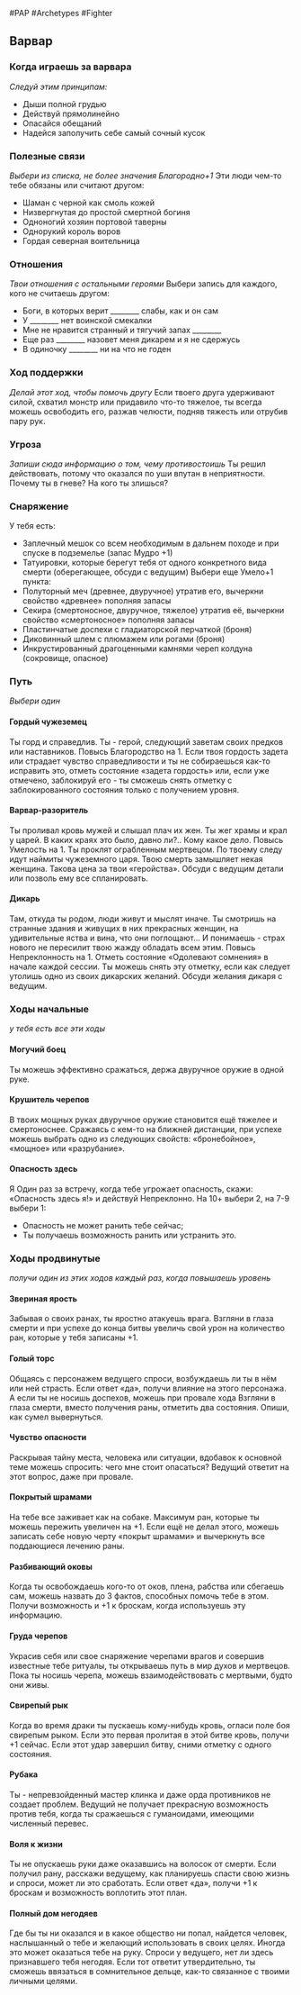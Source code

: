 #PAP  #Archetypes #Fighter 

## Варвар

### Когда играешь за варвара 
*Следуй этим принципам:* 
- Дыши полной грудью 
- Действуй прямолинейно 
- Опасайся обещаний 
- Надейся заполучить себе самый сочный кусок

### Полезные связи
*Выбери из списка, не более значения Благородно+1* 
Эти люди чем-то тебе обязаны или считают другом: 
- Шаман с черной как смоль кожей 
- Низвергнутая до простой смертной богиня 
- Одноногий хозяин портовой таверны 
- Однорукий король воров 
- Гордая северная воительница

### Отношения 
*Твои отношения с остальными героями* 
Выбери запись для каждого, кого не считаешь другом: 
- Боги, в которых верит \_\_\_\_\_\_\_\_ слабы, как и он сам 
- У \_\_\_\_\_\_\_\_ нет воинской смекалки 
- Мне не нравится странный и тягучий запах \_\_\_\_\_\_\_\_ 
- Еще раз \_\_\_\_\_\_\_\_ назовет меня дикарем и я не сдержусь 
- В одиночку \_\_\_\_\_\_\_\_ ни на что не годен

### Ход поддержки 
*Делай этот ход, чтобы помочь другу* 
Если твоего друга удерживают силой, схватил монстр или придавило что-то тяжелое, ты всегда можешь освободить его, разжав челюсти, подняв тяжесть или отрубив пару рук.

### Угроза 
*Запиши сюда информацию о том, чему противостоишь* 
Ты решил действовать, потому что оказался по уши впутан в неприятности. Почему ты в гневе? На кого ты злишься?
### Снаряжение
У тебя есть: 
- Заплечный мешок со всем необходимым в дальнем походе и при спуске в подземелье (запас Мудро +1) 
- Татуировки, которые берегут тебя от одного конкретного вида смерти (оберегающее, обсуди с ведущим) 
Выбери еще Умело+1 пункта: 
- Полуторный меч (древнее, двуручное) утратив его, вычеркни свойство «древнее» пополняя запасы 
- Секира (смертоносное, двуручное, тяжелое) утратив её, вычеркни свойство «смертоносное» пополняя запасы 
- Пластинчатые доспехи с гладиаторской перчаткой (броня) 
- Диковинный шлем с плюмажем или рогами (броня) 
- Инкрустированный драгоценными камнями череп колдуна (сокровище, опасное)

### Путь
*Выбери один*
#### Гордый чужеземец 
Ты горд и справедлив. Ты - герой, следующий заветам своих предков или наставников. Повысь Благородство на 1. Если твоя гордость задета или страдает чувство справедливости и ты не собираешься как-то исправить это, отметь состояние «задета гордость» или, если уже отмечено, заблокируй его - ты сможешь снять отметку с заблокированного состояния только с получением уровня. 
#### Варвар-разоритель 
Ты проливал кровь мужей и слышал плач их жен. Ты жег храмы и крал у царей. В каких краях это было, давно ли?.. Кому какое дело. Повысь Умелость на 1. Ты проклят ограбленным мертвецом. По твоему следу идут наймиты чужеземного царя. Твою смерть замышляет некая женщина. Такова цена за твои «геройства». Обсуди с ведущим детали или позволь ему все спланировать. 
#### Дикарь 
Там, откуда ты родом, люди живут и мыслят иначе. Ты смотришь на странные здания и живущих в них прекрасных женщин, на удивительные яства и вина, что они поглощают... И понимаешь - страх нового не пересилит твою жажду обладать всем этим. Повысь Непреклонность на 1. Отметь состояние «Одолевают сомнения» в начале каждой сессии. Ты можешь снять эту отметку, если как следует утолишь одно из своих дикарских желаний. Обсуди желания дикаря с ведущим.


### Ходы начальные
*у тебя есть все эти ходы*
#### Могучий боец
Ты можешь эффективно сражаться, держа двуручное оружие в одной руке. 

#### Крушитель черепов 
В твоих мощных руках двуручное оружие становится ещё тяжелее и смертоноснее. Сражаясь с кем-то на ближней дистанции, при успехе можешь выбрать одно из следующих свойств: «бронебойное», «мощное» или «разрубание».

#### Опасность здесь 
Я Один раз за встречу, когда тебе угрожает опасность, скажи: «Опасность здесь я!» и действуй Непреклонно. На 10+ выбери 2, на 7-9 выбери 1: 
- Опасность не может ранить тебе сейчас; 
- Ты получаешь возможность ранить или устранить это.

### Ходы продвинутые
*получи один из этих ходов каждый раз, когда повышаешь уровень*
#### Звериная ярость
Забывая о своих ранах, ты яростно атакуешь врага. Взгляни в глаза смерти и при успехе до конца битвы увеличь свой урон на количество ран, которые у тебя записаны +1. 

#### Голый торс 
Общаясь с персонажем ведущего спроси, возбуждаешь ли ты в нём или ней страсть. Если ответ «да», получи влияние на этого персонажа. А если ты не носишь доспехов, можешь при провале хода Взгляни в глаза смерти, вместо получения раны, отметить два состояния. Опиши, как сумел вывернуться. 

#### Чувство опасности 
Раскрывая тайну места, человека или ситуации, вдобавок к основной теме можешь спросить: чего мне стоит опасаться? Ведущий ответит на этот вопрос, даже при провале. 

#### Покрытый шрамами 
На тебе все заживает как на собаке. Максимум ран, которые ты можешь пережить увеличен на +1. Если ещё не делал этого, можешь записать себе новую черту «покрыт шрамами» и вычеркнуть все поддающиеся лечению раны. 

#### Разбивающий оковы 
Когда ты освобождаешь кого-то от оков, плена, рабства или сбегаешь сам, можешь назвать до 3 фактов, способных помочь тебе в этом. Получи возможность и +1 к броскам, когда используешь эту информацию. 

#### Груда черепов 
Украсив себя или свое снаряжение черепами врагов и совершив известные тебе ритуалы, ты открываешь путь в мир духов и мертвецов. Пока ты носишь черепа, можешь взаимодействовать с мертвыми, будто они живы. 

#### Свирепый рык 
Когда во время драки ты пускаешь кому-нибудь кровь, огласи поле боя свирепым рыком. Если это первая пролитая в этой битве кровь, получи +1 сейчас. Если этот удар завершил битву, сними отметку с одного состояния. 

#### Рубака
Ты - непревзойденный мастер клинка и даже орда противников не создает проблем. Ведущий не получает прекрасную возможность против тебя, когда ты сражаешься с гуманоидами, имеющими численный перевес. 

#### Воля к жизни 
Ты не опускаешь руки даже оказавшись на волосок от смерти. Если получил рану, расскажи ведущему, как планируешь спасти свою жизнь и спроси, может ли это сработать. Если ответ «да», получи +1 к броскам и возможность воплотить этот план. 

#### Полный дом негодяев 
Где бы ты ни оказался и в какое общество ни попал, найдется человек, наслышанный о тебе и желающий использовать в своих целях. Иногда это может оказаться тебе на руку. Спроси у ведущего, нет ли здесь признавшего тебя негодяя. Если тот ответит утвердительно, ты сможешь ввязаться в сомнительное дельце, как-то связанное с твоими личными целями.